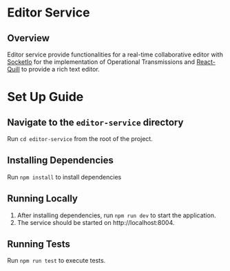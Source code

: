 # Editor Service

## Overview

Editor service provide functionalities for a real-time collaborative editor with [SocketIo](https://socket.io/docs/v3) for the implementation of Operational Transmissions and [React-Quill](https://github.com/zenoamaro/react-quill) to provide a rich text editor.

# Set Up Guide

## Navigate to the `editor-service` directory

Run `cd editor-service` from the root of the project.

## Installing Dependencies

Run `npm install` to install dependencies

## Running Locally

1. After installing dependencies, run `npm run dev` to start the application.
2. The service should be started on http://localhost:8004.

## Running Tests

Run `npm run test` to execute tests.
